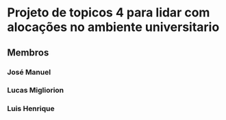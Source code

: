 <h1>Projeto de topicos 4 para lidar com alocações no ambiente universitario</h1>

<h2>Membros</h2>
<h3>José Manuel</h3>
<h3>Lucas Migliorion</h3>
<h3>Luis Henrique</h3>
